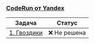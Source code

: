 ### [CodeRun от Yandex](https://coderun.yandex.ru/)

| Задача                  | Статус       |
| ----------------------- | ------------ |
| [1. Гвоздики](./Task1/) | ❌ Не решена |
